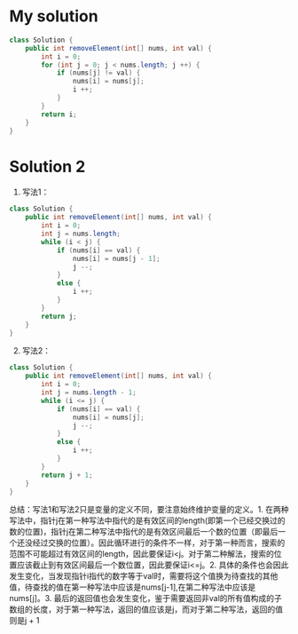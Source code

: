 # My solution
```Java
class Solution {
    public int removeElement(int[] nums, int val) {
        int i = 0;
        for (int j = 0; j < nums.length; j ++) {
            if (nums[j] != val) {
                nums[i] = nums[j];
                i ++;
            }
        }
        return i;
    }
}
```
# Solution 2
1. 写法1：
```Java
class Solution {
    public int removeElement(int[] nums, int val) {
        int i = 0;
        int j = nums.length;
        while (i < j) {
            if (nums[i] == val) {
                nums[i] = nums[j - 1];
                j --;
            }
            else {
                i ++;
            }
        }
        return j;
    }
} 
```
2. 写法2：
```Java
class Solution {
    public int removeElement(int[] nums, int val) {
        int i = 0;
        int j = nums.length - 1;
        while (i <= j) {
            if (nums[i] == val) {
                nums[i] = nums[j];
                j --;
            }
            else {
                i ++;
            }
        }
        return j + 1;
    }
}
```
总结：写法1和写法2只是变量的定义不同，要注意始终维护变量的定义。1. 在两种写法中，指针j在第一种写法中指代的是有效区间的length(即第一个已经交换过的数的位置)，指针j在第二种写法中指代的是有效区间最后一个数的位置（即最后一个还没经过交换的位置）。因此循环进行的条件不一样，对于第一种而言，搜索的范围不可能超过有效区间的length，因此要保证i<j。对于第二种解法，搜索的位置应该截止到有效区间最后一个数位置，因此要保证i<=j。2. 具体的条件也会因此发生变化，当发现指针i指代的数字等于val时，需要将这个值换为待查找的其他值，待查找的值在第一种写法中应该是nums\[j-1\],在第二种写法中应该是nums\[j\]。3. 最后的返回值也会发生变化，鉴于需要返回非val的所有值构成的子数组的长度，对于第一种写法，返回的值应该是j，而对于第二种写法，返回的值则是j + 1
